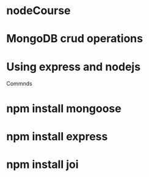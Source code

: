 # nodeCourse 
# MongoDB crud operations 
# Using express and nodejs

Commnds 

# npm install mongoose

# npm install express

# npm install joi
